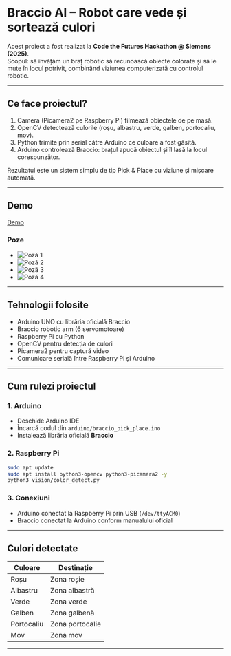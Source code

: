 # Braccio AI – Robot care vede și sortează culori

Acest proiect a fost realizat la **Code the Futures Hackathon @ Siemens (2025)**.  
Scopul: să învățăm un braț robotic să recunoască obiecte colorate și să le mute în locul potrivit, combinând viziunea computerizată cu controlul robotic.

---

## Ce face proiectul?

1. Camera (Picamera2 pe Raspberry Pi) filmează obiectele de pe masă.  
2. OpenCV detectează culorile (roșu, albastru, verde, galben, portocaliu, mov).  
3. Python trimite prin serial către Arduino ce culoare a fost găsită.  
4. Arduino controlează Braccio: brațul apucă obiectul și îl lasă la locul corespunzător.  

Rezultatul este un sistem simplu de tip Pick & Place cu viziune și mișcare automată.

---

## Demo
[Demo](https://www.youtube.com/watch?v=S1vbpbrqfbk)

### Poze
- ![Poză 1](https://github.com/user-attachments/assets/8e117d26-3e5e-44b8-92d6-57c772ca3b3a)  
- ![Poză 2](https://github.com/user-attachments/assets/4f2020c6-2a13-4674-bc30-23a6ddbf249e)  
- ![Poză 3](https://github.com/user-attachments/assets/44a0e1a2-6c0a-47cc-b92a-2917104255f6)  
- ![Poză 4](https://github.com/user-attachments/assets/cf960ba6-8a7c-420e-8b88-706ec7aa48ad)
---

## Tehnologii folosite

- Arduino UNO cu librăria oficială Braccio  
- Braccio robotic arm (6 servomotoare)  
- Raspberry Pi cu Python  
- OpenCV pentru detecția de culori  
- Picamera2 pentru captură video  
- Comunicare serială între Raspberry Pi și Arduino  

---

## Cum rulezi proiectul

### 1. Arduino
- Deschide Arduino IDE  
- Încarcă codul din `arduino/braccio_pick_place.ino`  
- Instalează librăria oficială **Braccio**  

### 2. Raspberry Pi
```bash
sudo apt update
sudo apt install python3-opencv python3-picamera2 -y
python3 vision/color_detect.py
```

### 3. Conexiuni
- Arduino conectat la Raspberry Pi prin USB (`/dev/ttyACM0`)  
- Braccio conectat la Arduino conform manualului oficial  

---

## Culori detectate

| Culoare    | Destinație |
|------------|------------|
| Roșu       | Zona roșie |
| Albastru   | Zona albastră |
| Verde      | Zona verde |
| Galben     | Zona galbenă |
| Portocaliu | Zona portocalie |
| Mov        | Zona mov |

---
